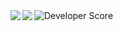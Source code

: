 <a herf="https://github-stats-eta-two.vercel.app/">
  <img src="https://github-stats-eta-two.vercel.app/api/stats/shimgo2008" alt="Developer Score">
</a>
<a href="https://github.com/anuraghazra/github-readme-stats">
  <img align="left" src="https://github-readme-stats.vercel.app/api?username=Shimgo2008&count_private=true&show_icons=true&date=1757379338" />
</a>
<a href="https://github.com/anuraghazra/github-readme-stats">
  <img align="left" src="https://github-readme-stats.vercel.app/api/top-langs/?username=Shimgo2008&count_private=true&date=1757379338" />
</a>
